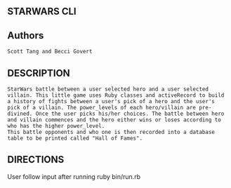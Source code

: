 ## STARWARS CLI

## Authors

    Scott Tang and Becci Govert

## DESCRIPTION

    StarWars battle between a user selected hero and a user selected villain. This little game uses Ruby classes and activeRecord to build a history of fights between a user's pick of a hero and the user's pick of a villain. The power_levels of each hero/villain are pre-divined. Once the user picks his/her choices. The battle between hero and villain commences and the hero either wins or loses according to who has the higher power_level.
    This battle opponents and who one is then recorded into a database table to be printed called "Hall of Fames".

## DIRECTIONS

User follow input after running ruby bin/run.rb
